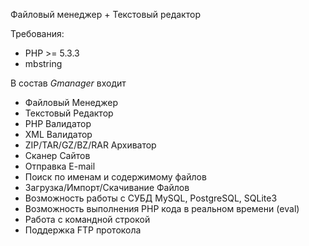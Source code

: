 Файловый менеджер + Текстовый редактор

Требования:
- PHP >= 5.3.3
- mbstring

В состав *Gmanager* входит
 * Файловый Менеджер
 * Текстовый Редактор
 * PHP Валидатор
 * XML Валидатор
 * ZIP/TAR/GZ/BZ/RAR Архиватор
 * Сканер Сайтов
 * Отправка E-mail
 * Поиск по именам и содержимому файлов
 * Загрузка/Импорт/Скачивание Файлов
 * Возможность работы с СУБД MySQL, PostgreSQL, SQLite3
 * Возможность выполнения PHP кода в реальном времени (eval)
 * Работа с командной строкой
 * Поддержка FTP протокола
